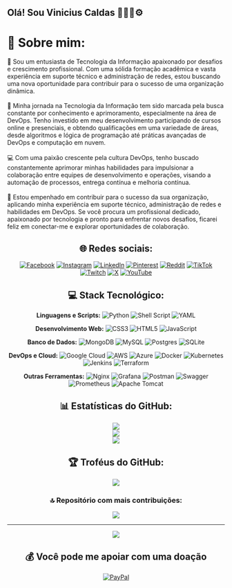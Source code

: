 ## Olá! Sou Vinicius Caldas 👨‍💻🔄⚙️  

# 💫 Sobre mim:
👋 Sou um entusiasta de Tecnologia da Informação apaixonado por desafios e crescimento profissional. Com uma sólida formação acadêmica e vasta experiência em suporte técnico e administração de redes, estou buscando uma nova oportunidade para contribuir para o sucesso de uma organização dinâmica.<br><br>🚀 Minha jornada na Tecnologia da Informação tem sido marcada pela busca constante por conhecimento e aprimoramento, especialmente na área de DevOps. Tenho investido em meu desenvolvimento participando de cursos online e presenciais, e obtendo qualificações em uma variedade de áreas, desde algoritmos e lógica de programação até práticas avançadas de DevOps e computação em nuvem.<br><br>💻 Com uma paixão crescente pela cultura DevOps, tenho buscado constantemente aprimorar minhas habilidades para impulsionar a colaboração entre equipes de desenvolvimento e operações, visando a automação de processos, entrega contínua e melhoria contínua.<br><br>🔧 Estou empenhado em contribuir para o sucesso da sua organização, aplicando minha experiência em suporte técnico, administração de redes e habilidades em DevOps. Se você procura um profissional dedicado, apaixonado por tecnologia e pronto para enfrentar novos desafios, ficarei feliz em conectar-me e explorar oportunidades de colaboração.

<div style= "text-align: center;">

  ## 🌐 Redes sociais:

  [![Facebook](https://img.shields.io/badge/Facebook-%231877F2.svg?logo=Facebook&logoColor=white)](https://facebook.com/viniciuscaol) [![Instagram](https://img.shields.io/badge/Instagram-%23E4405F.svg?logo=Instagram&logoColor=white)](https://instagram.com/viniciuscaol) [![LinkedIn](https://img.shields.io/badge/LinkedIn-%230077B5.svg?logo=linkedin&logoColor=white)](https://linkedin.com/in/viniciuscaol) [![Pinterest](https://img.shields.io/badge/Pinterest-%23E60023.svg?logo=Pinterest&logoColor=white)](https://pinterest.com/viniciuscaol) [![Reddit](https://img.shields.io/badge/Reddit-%23FF4500.svg?logo=Reddit&logoColor=white)](https://reddit.com/user/viniciuscaol) [![TikTok](https://img.shields.io/badge/TikTok-%23000000.svg?logo=TikTok&logoColor=white)](https://tiktok.com/@viniciuscaol) [![Twitch](https://img.shields.io/badge/Twitch-%239146FF.svg?logo=Twitch&logoColor=white)](https://twitch.tv/viniciuscaol) [![X](https://img.shields.io/badge/X-black.svg?logo=X&logoColor=white)](https://x.com/viniciuscaol) [![YouTube](https://img.shields.io/badge/YouTube-%23FF0000.svg?logo=YouTube&logoColor=white)](https://youtube.com/@viniciuscaol)


  ## 💻 Stack Tecnológico:


  **Linguagens e Scripts:** 
  ![Python](https://img.shields.io/badge/python-3670A0?style=for-the-badge&logo=python&logoColor=ffdd54) ![Shell Script](https://img.shields.io/badge/shell_script-%23121011.svg?style=for-the-badge&logo=gnu-bash&logoColor=white) ![YAML](https://img.shields.io/badge/yaml-%23ffffff.svg?style=for-the-badge&logo=yaml&logoColor=151515)

  **Desenvolvimento Web:** 
  ![CSS3](https://img.shields.io/badge/css3-%231572B6.svg?style=for-the-badge&logo=css3&logoColor=white) ![HTML5](https://img.shields.io/badge/html5-%23E34F26.svg?style=for-the-badge&logo=html5&logoColor=white) ![JavaScript](https://img.shields.io/badge/javascript-%23323330.svg?style=for-the-badge&logo=javascript&logoColor=%23F7DF1E) 

  **Banco de Dados:** 
  ![MongoDB](https://img.shields.io/badge/MongoDB-%234ea94b.svg?style=for-the-badge&logo=mongodb&logoColor=white) ![MySQL](https://img.shields.io/badge/mysql-4479A1.svg?style=for-the-badge&logo=mysql&logoColor=white) ![Postgres](https://img.shields.io/badge/postgres-%23316192.svg?style=for-the-badge&logo=postgresql&logoColor=white) ![SQLite](https://img.shields.io/badge/sqlite-%2307405e.svg?style=for-the-badge&logo=sqlite&logoColor=white)

  **DevOps e Cloud:** 
  ![Google Cloud](https://img.shields.io/badge/GoogleCloud-%234285F4.svg?style=for-the-badge&logo=google-cloud&logoColor=white) ![AWS](https://img.shields.io/badge/AWS-%23FF9900.svg?style=for-the-badge&logo=amazon-aws&logoColor=white) ![Azure](https://img.shields.io/badge/azure-%230072C6.svg?style=for-the-badge&logo=microsoftazure&logoColor=white) ![Docker](https://img.shields.io/badge/docker-%230db7ed.svg?style=for-the-badge&logo=docker&logoColor=white) ![Kubernetes](https://img.shields.io/badge/kubernetes-%23326ce5.svg?style=for-the-badge&logo=kubernetes&logoColor=white) ![Jenkins](https://img.shields.io/badge/jenkins-%232C5263.svg?style=for-the-badge&logo=jenkins&logoColor=white) ![Terraform](https://img.shields.io/badge/terraform-%235835CC.svg?style=for-the-badge&logo=terraform&logoColor=white)

  **Outras Ferramentas:** 
  ![Nginx](https://img.shields.io/badge/nginx-%23009639.svg?style=for-the-badge&logo=nginx&logoColor=white) ![Grafana](https://img.shields.io/badge/grafana-%23F46800.svg?style=for-the-badge&logo=grafana&logoColor=white) ![Postman](https://img.shields.io/badge/Postman-FF6C37?style=for-the-badge&logo=postman&logoColor=white) ![Swagger](https://img.shields.io/badge/-Swagger-%23Clojure?style=for-the-badge&logo=swagger&logoColor=white) ![Prometheus](https://img.shields.io/badge/Prometheus-E6522C?style=for-the-badge&logo=Prometheus&logoColor=white) ![Apache Tomcat](https://img.shields.io/badge/apache%20tomcat-%23F8DC75.svg?style=for-the-badge&logo=apache-tomcat&logoColor=black)

  
  ## 📊 Estatísticas do GitHub:

  ![](https://github-readme-stats.vercel.app/api?username=ViniciusCaOl&theme=default&hide_border=false&include_all_commits=false&count_private=true)<br/>
  ![](https://github-readme-streak-stats.herokuapp.com/?user=ViniciusCaOl&theme=default&hide_border=false)<br/>
  ![](https://github-readme-stats.vercel.app/api/top-langs/?username=ViniciusCaOl&theme=default&hide_border=false&include_all_commits=false&count_private=true&layout=compact)

  ## 🏆 Troféus do GitHub:

  ![](https://github-profile-trophy.vercel.app/?username=ViniciusCaOl&theme=radical&no-frame=false&no-bg=true&margin-w=4)

  ### 🔝 Repositório com mais contribuições:

  ![](https://github-contributor-stats.vercel.app/api?username=ViniciusCaOl&limit=5&theme=default&combine_all_yearly_contributions=true)

  ---
  [![](https://visitcount.itsvg.in/api?id=ViniciusCaOl&icon=0&color=0)](https://visitcount.itsvg.in)

  ## 💰 Você pode me apoiar com uma doação

[![PayPal](https://img.shields.io/badge/PayPal-00457C?style=for-the-badge&logo=paypal&logoColor=white)](https://www.paypal.com/donate/?hosted_button_id=XPHE6FEUQ88YS)


</div>

